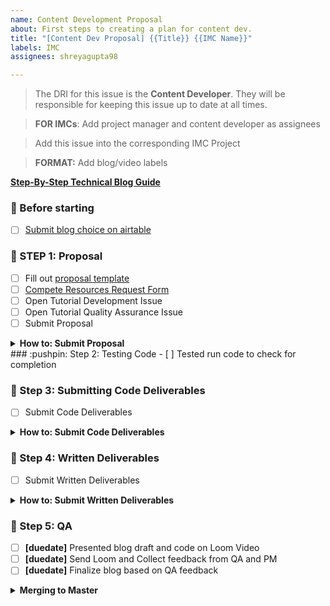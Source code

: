 ```yaml
---
name: Content Development Proposal
about: First steps to creating a plan for content dev.
title: "[Content Dev Proposal] {{Title}} {{IMC Name}}"
labels: IMC
assignees: shreyagupta98

---
```


>The DRI for this issue is the **Content Developer**. They will be responsible for keeping this issue up to date at all times.

>**FOR IMCs**: Add project manager and content developer as assignees

>Add this issue into the corresponding IMC Project

>**FORMAT:** Add blog/video labels

**[Step-By-Step Technical Blog Guide](https://hq.bitproject.org/how-to-write-a-technical-blog/)**

### :dancer: Before starting
- [ ] [Submit blog choice on airtable](https://airtable.com/shrshp0d9sruL7l9J)

### :pushpin: STEP 1: Proposal
- [ ] Fill out [proposal template](bitprj/devrel/blob/master/contentdevproposal.md)
- [ ] [Compete Resources Request Form](https://airtable.com/shrYEJufxRzm97jha)
- [ ] Open Tutorial Development Issue
- [ ] Open Tutorial Quality Assurance Issue
- [ ] Submit Proposal
<details><summary><b>How to: Submit Proposal</b></summary>
    - Fork the bitprj/devrel repo
    
    - Create a file in the following folder: bitprj/devrel/{{imc_topic}}/{{imc_name}}/{{blog_title}}/proposal.md
    
    - Commit + Push proposal.md
    
    - Create branch called #{{insert-blog-title}}
    
    - Create a pull request to merge into the #{{insert-blog-title}} branch on bitprj/devrel
    
    - Assign your PM to the pull request
</details>
### :pushpin: Step 2: Testing Code
- [ ] Tested run code to check for completion

### :pushpin: Step 3: Submitting Code Deliverables
- [ ] Submit Code Deliverables
<details><summary><b>How to: Submit Code Deliverables</b></summary>
    - Fork the bitprj/devrel repo
    
    - Upload Finished Code on CodeSandbox
    
    - Check that all code is commented well
    
    - Link CodeSandbox in comments of this issue
    
    - Commit + Push starter code into your pertinent folder under /starter and solution code under /solution
    
    - Create a pull request to merge into the #{{insert-blog-title}} branch on bitprj/devrel
    
    - Assign your PM to the pull request
</details>

### :pushpin: Step 4: Written Deliverables
- [ ] Submit Written Deliverables

<details><summary><b>How to: Submit Written Deliverables</b></summary>
    - Fork the bitprj/devrel repo
    
    - Commit + Push written content (step-by-step blog tutorial of code) under blog.md within the pertinent folder
    
    - Create a pull request to merge into the #{{insert-blog-title}} branch on bitprj/devrel
    
    - Assign your PM to the pull request
</details>

### :pushpin: Step 5: QA
- [ ] **[duedate]** Presented blog draft and code on Loom Video
- [ ] **[duedate]** Send Loom and Collect feedback from QA and PM
- [ ] **[duedate]** Finalize blog based on QA feedback

<details>
<summary><b>Merging to Master</b></summary>

    - Open a Pull Request to Merge #{{insert-blog-title}} to #master
    
    - Assign QA Specialist to Pull Request
    
    - Assign Writing Specialist to Pull Request
</details>
